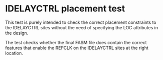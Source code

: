 IDELAYCTRL placement test
=========================

This test is purely intended to check the correct placement constraints to the IDELAYCTRL sites without
the need of specifying the LOC attributes in the design.

The test checks whether the final FASM file does contain the correct features that enable the REFCLK on the
IDELAYCTRL sites at the right location.
